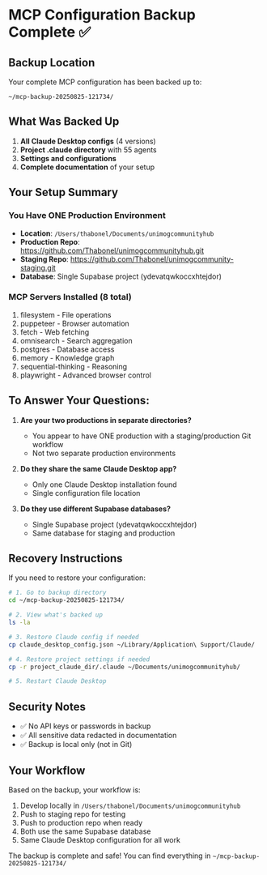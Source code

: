 # MCP Configuration Backup Complete ✅

## Backup Location
Your complete MCP configuration has been backed up to:
```
~/mcp-backup-20250825-121734/
```

## What Was Backed Up
1. **All Claude Desktop configs** (4 versions)
2. **Project .claude directory** with 55 agents
3. **Settings and configurations**
4. **Complete documentation** of your setup

## Your Setup Summary

### You Have ONE Production Environment
- **Location**: `/Users/thabonel/Documents/unimogcommunityhub`
- **Production Repo**: https://github.com/Thabonel/unimogcommunityhub.git
- **Staging Repo**: https://github.com/Thabonel/unimogcommunity-staging.git
- **Database**: Single Supabase project (ydevatqwkoccxhtejdor)

### MCP Servers Installed (8 total)
1. filesystem - File operations
2. puppeteer - Browser automation
3. fetch - Web fetching
4. omnisearch - Search aggregation
5. postgres - Database access
6. memory - Knowledge graph
7. sequential-thinking - Reasoning
8. playwright - Advanced browser control

## To Answer Your Questions:

1. **Are your two productions in separate directories?**
   - You appear to have ONE production with a staging/production Git workflow
   - Not two separate production environments

2. **Do they share the same Claude Desktop app?**
   - Only one Claude Desktop installation found
   - Single configuration file location

3. **Do they use different Supabase databases?**
   - Single Supabase project (ydevatqwkoccxhtejdor)
   - Same database for staging and production

## Recovery Instructions

If you need to restore your configuration:

```bash
# 1. Go to backup directory
cd ~/mcp-backup-20250825-121734/

# 2. View what's backed up
ls -la

# 3. Restore Claude config if needed
cp claude_desktop_config.json ~/Library/Application\ Support/Claude/

# 4. Restore project settings if needed  
cp -r project_claude_dir/.claude ~/Documents/unimogcommunityhub/

# 5. Restart Claude Desktop
```

## Security Notes
- ✅ No API keys or passwords in backup
- ✅ All sensitive data redacted in documentation
- ✅ Backup is local only (not in Git)

## Your Workflow
Based on the backup, your workflow is:
1. Develop locally in `/Users/thabonel/Documents/unimogcommunityhub`
2. Push to staging repo for testing
3. Push to production repo when ready
4. Both use the same Supabase database
5. Same Claude Desktop configuration for all work

The backup is complete and safe! You can find everything in `~/mcp-backup-20250825-121734/`